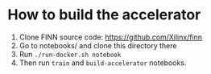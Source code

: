 # How to build the accelerator
1. Clone FINN source code: https://github.com/Xilinx/finn
2. Go to notebooks/ and clone this directory there
3. Run `./run-docker.sh notebook`
4. Then run `train` and `build-accelerator` notebooks.

